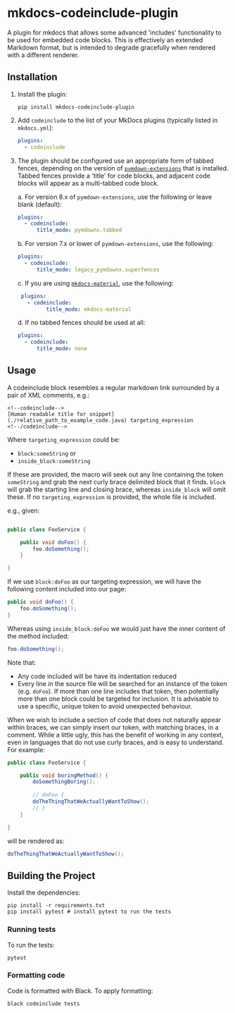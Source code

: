 # mkdocs-codeinclude-plugin

A plugin for mkdocs that allows some advanced 'includes' functionality to be used for embedded code blocks.
This is effectively an extended Markdown format, but is intended to degrade gracefully when rendered with a different renderer. 

## Installation

1. Install the plugin:

    ```
    pip install mkdocs-codeinclude-plugin
    ```

2. Add `codeinclude` to the list of your MkDocs plugins (typically listed in `mkdocs.yml`):

    ```yaml
    plugins:
      - codeinclude
    ```

3. The plugin should be configured use an appropriate form of tabbed fences, depending on the version of 
[`pymdown-extensions`](https://github.com/facelessuser/pymdown-extensions) that is installed.
Tabbed fences provide a 'title' for code blocks, and adjacent code blocks will appear as a multi-tabbed code block.

    a. For version 8.x of `pymdown-extensions`, use the following or leave blank (default):
        
    ```yaml
    plugins:
      - codeinclude:
          title_mode: pymdownx.tabbed 
    ```
   
   b. For version 7.x or lower of `pymdown-extensions`, use the following:
   
   ```yaml
   plugins:
     - codeinclude:
         title_mode: legacy_pymdownx.superfences
   ```
   
   c. If you are using [`mkdocs-material`](https://squidfunk.github.io/mkdocs-material/reference/code-blocks/#adding-a-title), use the following:
   
   ```yaml
    plugins:
      - codeinclude:
            title_mode: mkdocs-material
   ```
   
   d. If no tabbed fences should be used at all:
   
   ```yaml
   plugins:
     - codeinclude:
         title_mode: none
   ```

## Usage

A codeinclude block resembles a regular markdown link surrounded by a pair of XML comments, e.g.:

<!-- 
To prevent this from being rendered as a codeinclude when rendering this page, we use HTML tags.
See this in its rendered form to understand its actual appearance, or look at other pages in the
docs.
-->

<pre><code>&lt;!--codeinclude--&gt;
[Human readable title for snippet](./relative_path_to_example_code.java) targeting_expression
&lt;!--/codeinclude--&gt;
</code></pre>

Where `targeting_expression` could be:

* `block:someString` or
* `inside_block:someString`

If these are provided, the macro will seek out any line containing the token `someString` and grab the next curly brace
delimited block that it finds. `block` will grab the starting line and closing brace, whereas `inside_block` will omit 
these. If no `targeting_expression` is provided, the whole file is included.

e.g., given:
```java

public class FooService {

    public void doFoo() {
        foo.doSomething();
    }

}
```

If we use `block:doFoo` as our targeting expression, we will have the following content included into our page:

```java
public void doFoo() {
    foo.doSomething();
}
```

Whereas using `inside_block:doFoo` we would just have the inner content of the method included:

```java
foo.doSomething();
```

Note that:

* Any code included will be have its indentation reduced
* Every line in the source file will be searched for an instance of the token (e.g. `doFoo`). If more than one line
  includes that token, then potentially more than one block could be targeted for inclusion. It is advisable to use a
  specific, unique token to avoid unexpected behaviour.
  
When we wish to include a section of code that does not naturally appear within braces, we can simply insert our token,
with matching braces, in a comment. 
While a little ugly, this has the benefit of working in any context, even in languages that do not use
curly braces, and is easy to understand. 
For example:

```java
public class FooService {

    public void boringMethod() {
        doSomethingBoring();
        
        // doFoo {
        doTheThingThatWeActuallyWantToShow();
        // }
    }

}
```

will be rendered as:

```java
doTheThingThatWeActuallyWantToShow();
```

## Building the Project

Install the dependencies:

```shell
pip install -r requirements.txt
pip install pytest # install pytest to run the tests
```

### Running tests

To run the tests:
```shell
pytest
```

### Formatting code

Code is formatted with Black. To apply formatting:
```shell
black codeinclude tests
```

